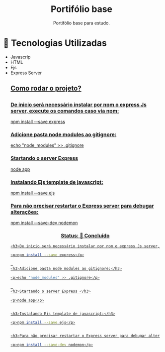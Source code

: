 <h1 align="center">Portifólio base</h1>
<p align="center">Portifólio base para estudo.</h4>

# 🚀 Tecnologias Utilizadas
<ul>
 <li>
Javascrip
  </li>
 <li>
HTML
  </li>
 <li>
Ejs
 </li>
 <li>
Express Server
 </li>
<u>
<h2>Como rodar o projeto?<h2>

<h3>De inicio será necessário instalar por npm o express Js server, execute os comandos caso via npm:</h3>

<p>npm install --save express</p>

 
<h3>Adicione pasta node modules ao gitignore:</h3>

<p>echo "node_modules" >> .gitignore</p>

 
<h3>Startando o server Express </h3>

<p>node app</p>


<h3>Instalando Ejs template de javascript:</h3>

<p>npm install --save ejs</p>


<h3>Para não precisar restartar o Express server para debugar alterações:</h3>

<p>npm install --save-dev nodemon</p>

 
<h3 align="center">
 Status: 🚀 Concluído
</h3>
 
```bash
<h3>De inicio será necessário instalar por npm o express Js server, execute os comandos caso via npm:</h3>

<p>npm install --save express</p>

 
<h3>Adicione pasta node modules ao gitignore:</h3>

<p>echo "node_modules" >> .gitignore</p>

 
<h3>Startando o server Express </h3>

<p>node app</p>


<h3>Instalando Ejs template de javascript:</h3>

<p>npm install --save ejs</p>


<h3>Para não precisar restartar o Express server para debugar alterações:</h3>

<p>npm install --save-dev nodemon</p>
```
